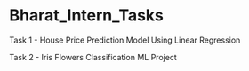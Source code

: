 # Bharat_Intern_Tasks

Task 1 - House Price Prediction Model Using Linear Regression

Task 2 - Iris Flowers Classification ML Project
